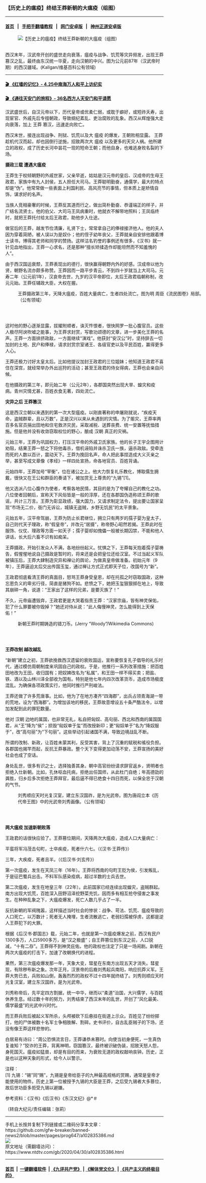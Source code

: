 ### 【历史上的瘟疫】终结王莽新朝的大瘟疫（组图）
------------------------

#### [首页](https://github.com/gfw-breaker/banned-news2/blob/master/README.md) &nbsp;&nbsp;|&nbsp;&nbsp; [手把手翻墙教程](https://github.com/gfw-breaker/guides/wiki) &nbsp;&nbsp;|&nbsp;&nbsp; [网门安卓版](https://github.com/oGate2/oGate) &nbsp;&nbsp;|&nbsp;&nbsp; [神州正道安卓版](https://github.com/SzzdOgate/update) 



<div><div class="featured_image">
 <figure>
  <img alt="【历史上的瘟疫】终结王莽新朝的大瘟疫（组图）" src="https://i.ntdtv.com/assets/uploads/2020/04/2020-04-30_145503-800x450.jpg"/>
 </figure><br/>
 <span class="caption">
  西汉末年，汉武帝开创的盛世走向衰落，瘟疫与战争、饥荒等灾异频发，出现王莽篡汉之乱，最终由东汉统一华夏，走向汉朝的中兴。图为公元前87年（汉武帝时期）的西汉疆域。(Kallgan/维基百科公有领域)
 </span>
</div>
</div><hr/>

#### [ 🎬  《红墙的记忆》- 4.25中南海万人和平上访纪实](http://141.164.39.94:10000/videos/legend/425.html)

 #### [ 🎬  《通往天安门的旅程》- 36名西方人天安门和平请愿 ](http://141.164.39.94:10000/videos/legend/JTT.html)

<div><div class="post_content" itemprop="articleBody">
 <p>
  汉武盛世后，自汉元帝以下，历代皇帝或优柔仁弱，或耽于癖好，或短祚夭寿，出现宦官、外戚先后专擅朝政，导致纲纪紊乱、吏治腐败的乱象。西汉从辉煌强大走向衰落，加上
  <ok href="https://www.ntdtv.com/gb/王莽.htm">
   王莽
  </ok>
  篡汉，迅速走向败亡。
 </p>
 <p>
  西汉末世，接连出现战争、刑狱、饥荒以及大
  <ok href="https://www.ntdtv.com/gb/瘟疫.htm">
   瘟疫
  </ok>
  的爆发，王朝败相显露。
  <ok href="https://www.ntdtv.com/gb/王莽.htm">
   王莽
  </ok>
  趁机代汉而起，却也因倒行逆施，招致两次大
  <ok href="https://www.ntdtv.com/gb/瘟疫.htm">
   瘟疫
  </ok>
  以及更多的天灾人祸。他所建立的政权，成了历史长河中昙花一现的短命王朝；而他自身，也难逃身败名裂的下场。
 </p>
 <p>
  <strong>
   摄政三载 遭遇大瘟疫
  </strong>
 </p>
 <p>
  王莽生于权倾朝野的外戚世家，父亲早逝，姑姑是汉元帝的皇后、汉成帝的生母王政君，家族中有九人封侯，五人担任大司马。王莽聪明勤奋，通儒学，最大的特点却是“伪”。他常常做一些表面上利国利民、高风亮节的事情，但本质上是矫情自饰，谋求好的名声。
 </p>
 <p>
  当族人竞相豪奢的时候，王莽反其道而行之，做出简朴勤奋、恭谨端正的样子，并广结名流贤士。他的伯父、大司马王凤病重时，他就衣不解带地照料；王凤临终时，就把王莽托付给太后王政君，助他步入仕途。
 </p>
 <p>
  做官后的王莽，越发节俭清廉，礼贤下士，常常拿自己的俸禄接济他人。他的夫人因为穿着简陋，被人误以为是奴仆；他的侄子幼年丧父，王莽就亲自安排他跟着博士读书，博得其老师和同学的赞扬。这样沽名钓誉的事例还有很多，《汉书》就一针见血地指出，王莽一心求名，还是那种“擅长矫揉造作却能坦然而不知羞愧的人”。
 </p>
 <p>
  由于西汉国运衰颓，王莽表现出的德行，很快赢得朝野内外的好感。汉成帝以他为贤，朝野名流亦颇多称赞。王莽因而一路平步青云，不到四十岁就当上大司马。元寿二年（公元前1年），汉哀帝去世，九岁的汉平帝即位，太后王政君临朝称制，改元元始。王莽任辅政大臣，大权在握。
 </p>
 <figure class="wp-caption alignnone" id="attachment_102835390" style="width: 600px">
  <img alt="" class="size-medium wp-image-102835390" src="https://i.ntdtv.com/assets/uploads/2020/04/2020-04-30_145433-600x403.jpg">
   <br/><figcaption class="wp-caption-text">
    王莽摄政第三年，天降大瘟疫，百姓大量病亡，生者四处流亡。图为明 周臣《流民图卷》局部。（公有领域）
    <br/>
   </figcaption><br/>
  </img>
 </figure><br/>
 <p>
  这时他的野心逐渐显露，拔擢附顺者，诛灭忤恨者，很快网罗一批心腹官员。这些人极尽阿谀吹嘘之能事，为王莽求封赏，写歌功颂德的文章，进一步美化王莽的名声。王莽一方面排挤政敌，一方面继续“演戏”。他获封“安汉公”时，坚持辞去一切加封的土地、民户和俸禄，请求封赏宗室诸王、各级官吏以及平民百姓，赢得更多人心。
 </p>
 <p>
  王莽还极力讨好太皇太后。比如他提议加封王政君的三位姐妹；他知道王政君不喜住在深宫，就经常举办外出巡狩的活动；甚至王政君的侍女得病，王莽也会亲自问候。
 </p>
 <p>
  在他摄政的第三年，即元始二年（公元2年），各郡国突然出现大旱、蝗灾和疫病。青州灾情尤甚，百姓衣食无著，四处流亡。
 </p>
 <p>
  <strong>
   灾异之后 王莽篡汉
  </strong>
 </p>
 <p>
  这是西汉立朝以来遇到的第一次大型瘟疫。以刚直著称的申屠刚就说，“疾疫天命，盗贼群辈，且以万数”，正是汉兴以来从未遇到的灾情。为了赈灾，王莽率两百多名官员捐出田地和住宅救济灾民，采取减税、送葬丧费、统一安置等抚恤措施。但是他并没有收敛窃取权位的野心，酿成
  <ok href="https://www.ntdtv.com/gb/汉朝.htm">
   汉朝
  </ok>
  真正的灾祸。
 </p>
 <p>
  元始三年，王莽为巩固权力，打压汉平帝的外戚卫氏家族。他的长子王宇企图用计劝阻，结果王莽一怒之下将他毒杀，借机诬陷并诛杀卫氏一族，逼杀政敌。受牵连而死的人数以百计，震动天下。王莽为挽回名声，命人把此事捏造成大义灭亲之举，甚至写成文章像《孝经》一样四处宣扬，命各地官员、百姓背诵。
 </p>
 <p>
  元始四年，王莽加号“宰衡”，位在诸公之上。他大力恢复礼乐教化，博取儒生拥戴，很快又在王公和群臣的奏请下，被加赏无上尊贵的“九锡”[1]。
 </p>
 <p>
  他又选派八位心腹作为使者，考察各地民情，其目的是为了夸耀自己的教化之功。八位使者回朝后，宣称天下风俗皆是一般的淳厚，还在各郡国伪造称颂王莽的歌谣，共计三万言。王莽为彰显政绩，强大国力，又请求制定法令，提出要让国家呈现“市场无二价，衙门无诉讼，城镇无盗贼，乡野无饥民”的太平景象。
 </p>
 <p>
  元始五年，汉平帝驾崩，王莽为防止长君继位，拥立只有两岁的孺子婴为皇太子，自己则代天子理政，称“假皇帝”，并改元“居摄”，称帝野心昭然若揭。王莽此时在服饰、仪仗、理政等方面一如天子；孺子婴却如傀儡一般被长期囚禁，不能和他人讲话，长大后六畜不识有如痴呆。
 </p>
 <p>
  王莽摄政，开始引发众人不满，各地纷纷起义。忧惧之下，王莽每天抱着孺子婴祷告，假惺惺地说自己摄政是暂时的，将来还是会把皇位还给汉室。不过当起义军队被镇压后，王莽大肆制造灾异和禅让的舆论，为做真皇帝做准备。初始元年（9年），王莽逼迫太后交出传国玉玺，通过禅让方式正式即天子位，改国号为“新”。
 </p>
 <p>
  王政君彻底看清王莽的真面目，怒骂王莽身受皇恩，却在托孤之时窃取国政，这种忘恩负义的卑劣行径，简直是猪狗不如。悲愤之下，她把玉玺狠狠掷在地上，导致其崩碎一角，说道：“王家出了这样的兄弟，是要灭族了！”
 </p>
 <p>
  不久，元帝庙遭毁弃，王政君更是大哭着指责王莽：“汉家宗庙，皆有神灵保佑，犯了什么罪要被你毁掉？”她还对侍从说：“此人侮慢神灵，怎么能得到上天保佑！”
 </p>
 <figure class="wp-caption alignnone" id="attachment_102835389" style="width: 600px">
  <img alt="" class="size-medium wp-image-102835389" src="https://i.ntdtv.com/assets/uploads/2020/04/2020-04-30_145404-600x310.jpg">
   <br/><figcaption class="wp-caption-text">
    新朝王莽时期铸造的错刀币。(Jerry “Woody”/Wikimedia Commons)
    <br/>
   </figcaption><br/>
  </img>
 </figure><br/>
 <p>
  <strong>
   王莽改制 越改越乱
  </strong>
 </p>
 <p>
  “新朝”建立之初，王莽欲挽救西汉遗留的衰败国运，宣称要恢复孔子倡导的礼乐时代，通过模仿周朝制度来巩固自己的政权。于是，他推行一系列改革措施：把百姓田地改为王田，收归国有；把奴婢改名为“私属”，和王田一样不得买卖；把盐、铁、酒以及山林川泽全部收为国有。特别是他七年内四次改革货币，造成市场极度混乱。为确保各项政策实行，他同时推行严刑峻法。
 </p>
 <p>
  王莽还做了许多荒唐事。比如，他为了在地方凑齐“四海郡”，出兵占领青海湖一带的荒地，设为“西海郡”。为增加该地的移民，王莽故意增设五十条严酷法令，以增加发配到此的罪犯数量。
 </p>
 <p>
  他对
  <ok href="https://www.ntdtv.com/gb/汉朝.htm">
   汉朝
  </ok>
  边地的属国，也非常无礼，私自把匈奴、高句丽、西北和西南的属国国君，从“王”降为“侯”；损毁“匈奴单于玺”而改授新印；更“匈奴单于”名为“降奴服于”，改“高句丽”为“下句丽”。这些举动引起诸国不满，导致边境战乱不断。
 </p>
 <p>
  所谓的改制、新政，让百姓未蒙其利，反受其害，背上了沉重的赋税和徭役负担。各郡国也揭竿而起，反抗王莽暴政。整个天下变得更加动荡不安，王莽宣扬的美好社会也成了空话。
 </p>
 <p>
  身处乱世，很多有识之士，选择独善其身。朝中高官纷纷请求辞官返乡，贤明者也拒绝入仕新朝。比如，孔休呕血托病，拒绝出任国师，从此杜门自绝；年高德劭的龚胜，归乡后多次拒绝王莽拜官，最后逼不得已绝食十四日而死，以保全忠于汉朝的气节。
 </p>
 <figure class="wp-caption alignnone" id="attachment_102835388" style="width: 457px">
  <img alt="" class="size-full wp-image-102835388" src="https://i.ntdtv.com/assets/uploads/2020/04/2020-04-30_145352.jpg"/>
  <br/><figcaption class="wp-caption-text">
   刘秀顺应天时光复汉室，建立东汉国祚，是为光武帝。图为唐阎立本《历代帝王图》中的光武帝刘秀画像。（公有领域）
   <br/>
  </figcaption><br/>
 </figure><br/>
 <p>
  <strong>
   两大瘟疫 加速新朝败落
  </strong>
 </p>
 <p>
  王政君的话很快应验了。王莽篡位期间，天降两次大瘟疫，造成人口大量病亡：
 </p>
 <p>
  平蛮将军冯茂击句町，士卒疾疫，死者什六七。（《汉书·王莽传》）
 </p>
 <p>
  三年，大疾疫，死者且半。（《后汉书·刘玄传》）
 </p>
 <p>
  第一次瘟疫，发生在天凤三年（16年）。王莽将西南的句町王贬为侯，引发叛乱，于是征巴蜀兵出击。不料军队感染疫病，超过半数的士兵去世。
 </p>
 <p>
  第二次瘟疫，发生在地皇三年（22年）。此前国家已经连续出现蝗灾，盗贼群起。南方出现大饥荒，百姓深入田野沼泽挖野菜充饥，因而多有相互抢夺侵害之事发生。在种种乱象之下，大瘟疫爆发，死亡人数几乎占了一半。
 </p>
 <p>
  反抗新朝的军阀隗嚣，这样描述当时社会的惨状：战争、苛法、饥荒、瘟疫导致的人口死亡，以万数计；死者无人掩埋，生者流散逃亡，老弱妇孺被俘虏，这都是逆人王莽犯下的大罪。
 </p>
 <p>
  根据《后汉书·郡国志》载，元始二年，也就是第一次瘟疫爆发之前，西汉有民户1300多万，人口5900多万，是“汉之极盛”；自王莽篡位到东汉之前，人口锐减，“十有二存”。王莽得不到神灵庇佑，他的政权也注定了只是一场闹剧。新朝在两次大瘟疫的打击下，加速了改朝换代的进程。
 </p>
 <p>
  果然，第三次瘟疫爆发那一年，天象大变，彗星在东南方出现五天才消失。彗星现，有除秽布新之象。次年正月，汉景帝的后裔刘秀起兵南阳，响应抗莽义军。王莽大势已去，兵败如山倒，轰轰烈烈的政权不过十四年就终结了。刘秀则顺应天时光复汉室，建立东汉国祚，是为光武帝。
 </p>
 <p>
  刘秀称帝后，先平定四方割据，统一中华，继而以“柔道”治国，大兴儒学，与百姓休养生息。经过数十年的努力，刘秀结束了西汉末年的乱世，开创了“风化最美、儒学最盛”的光武中兴时代。
 </p>
 <p>
  而王莽兵败后被起义军所杀，头颅被砍下后悬挂在街道上示众。百姓见了纷纷掷打，他的尸体被数十名军士争相肢解、割碎。史书评价，自古乱臣贼子的下场，还没有像王莽这样悲惨的。
 </p>
 <p>
  白居易有诗曰：“周公恐惧流言日，王莽谦恭未篡时。向使当初身便死，一生真伪复谁知？”狡诈的王莽，背离神明，窃国篡汉，最终被识破伪装，招致天怒人怨，身死国灭。瘟疫如猛兽，却是有目的而来，为衰败无道的政权敲响丧钟。历史，正是也以这种天象的形式，给今人以警示。
 </p>
 <p>
  注释：
  <br/>
  [1] 九锡：“锡”同“赐”，九锡是皇帝给臣子的九种最高规格的赏赐，通常是皇帝才能使用的物件。历史上第一位被授予九锡的大臣是王莽，之后受九锡者大多篡位，故后世功臣多拒受九锡以避嫌。
 </p>
 <p>
  参考资料：《汉书》《后汉书》《东汉文纪》@*＃
 </p>
 <p>
  （转自大纪元/责任编辑：张莉）
 </p>
 <div class="single_ad">
 </div>
</div>
</div>
<hr/>
手机上长按并复制下列链接或二维码分享本文章：<br/>
https://github.com/gfw-breaker/banned-news2/blob/master/pages/prog647/a102835386.md <br/>
<a href='https://github.com/gfw-breaker/banned-news2/blob/master/pages/prog647/a102835386.md'><img src='https://github.com/gfw-breaker/banned-news2/blob/master/pages/prog647/a102835386.md.png'/></a> <br/>
原文地址（需翻墙访问）：https://www.ntdtv.com/gb/2020/04/30/a102835386.html


------------------------
#### [首页](https://github.com/gfw-breaker/banned-news2/blob/master/README.md) &nbsp;|&nbsp; [一键翻墙软件](https://github.com/gfw-breaker/nogfw/blob/master/README.md) &nbsp;| [《九评共产党》](https://github.com/gfw-breaker/9ping.md/blob/master/README.md#九评之一评共产党是什么) | [《解体党文化》](https://github.com/gfw-breaker/jtdwh.md/blob/master/README.md) | [《共产主义的终极目的》](https://github.com/gfw-breaker/gczydzjmd.md/blob/master/README.md)


<img src='http://gfw-breaker.win/banned-news2/pages/prog647/a102835386.md' width='0px' height='0px'/>